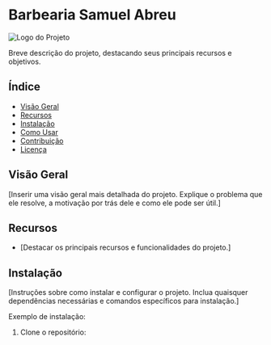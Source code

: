 # Barbearia Samuel Abreu

![Logo do Projeto](img/logo_baber.png)

Breve descrição do projeto, destacando seus principais recursos e objetivos.

## Índice

- [Visão Geral](#visão-geral)
- [Recursos](#recursos)
- [Instalação](#instalação)
- [Como Usar](#como-usar)
- [Contribuição](#contribuição)
- [Licença](#licença)

## Visão Geral

[Inserir uma visão geral mais detalhada do projeto. Explique o problema que ele resolve, a motivação por trás dele e como ele pode ser útil.]

## Recursos

- [Destacar os principais recursos e funcionalidades do projeto.]

## Instalação

[Instruções sobre como instalar e configurar o projeto. Inclua quaisquer dependências necessárias e comandos específicos para instalação.]

Exemplo de instalação:

1. Clone o repositório:

